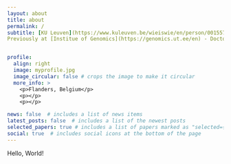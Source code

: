 ```yaml
---
layout: about
title: about
permalink: /
subtitle: [KU Leuven](https://www.kuleuven.be/wieiswie/en/person/00155799) - PostDoc Researcher @ Laboratory for Human Evolutionary Genetics, Leuven, Belgium  
Previously at [Institue of Genomics](https://genomics.ut.ee/en) - Doctoral Researcher @ Estonian Biocentre, Tartu, Estonia


profile:
  align: right
  image: myprofile.jpg
  image_circular: false # crops the image to make it circular
  more_info: >
    <p>Flanders, Belgium</p>
    <p></p>
    <p></p>

news: false  # includes a list of news items
latest_posts: false  # includes a list of the newest posts
selected_papers: true # includes a list of papers marked as "selected={true}"
social: true  # includes social icons at the bottom of the page
---
```


Hello, World! 
